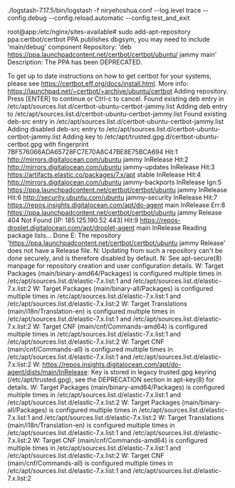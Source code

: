 ./logstash-7.17.5/bin/logstash -f niryehoshua.conf --log.level trace --config.debug --config.reload.automatic --config.test_and_exit

root@app:/etc/nginx/sites-available# sudo add-apt-repository ppa:certbot/certbot
PPA publishes dbgsym, you may need to include 'main/debug' component
Repository: 'deb https://ppa.launchpadcontent.net/certbot/certbot/ubuntu/ jammy main'
Description:
The PPA has been DEPRECATED.

To get up to date instructions on how to get certbot for your systems, please see https://certbot.eff.org/docs/install.html.
More info: https://launchpad.net/~certbot/+archive/ubuntu/certbot
Adding repository.
Press [ENTER] to continue or Ctrl-c to cancel.
Found existing deb entry in /etc/apt/sources.list.d/certbot-ubuntu-certbot-jammy.list
Adding deb entry to /etc/apt/sources.list.d/certbot-ubuntu-certbot-jammy.list
Found existing deb-src entry in /etc/apt/sources.list.d/certbot-ubuntu-certbot-jammy.list
Adding disabled deb-src entry to /etc/apt/sources.list.d/certbot-ubuntu-certbot-jammy.list
Adding key to /etc/apt/trusted.gpg.d/certbot-ubuntu-certbot.gpg with fingerprint 7BF576066ADA65728FC7E70A8C47BE8E75BCA694
Hit:1 http://mirrors.digitalocean.com/ubuntu jammy InRelease
Hit:2 http://mirrors.digitalocean.com/ubuntu jammy-updates InRelease
Hit:3 https://artifacts.elastic.co/packages/7.x/apt stable InRelease
Hit:4 http://mirrors.digitalocean.com/ubuntu jammy-backports InRelease
Ign:5 https://ppa.launchpadcontent.net/certbot/certbot/ubuntu jammy InRelease
Hit:6 http://security.ubuntu.com/ubuntu jammy-security InRelease
Hit:7 https://repos.insights.digitalocean.com/apt/do-agent main InRelease
Err:8 https://ppa.launchpadcontent.net/certbot/certbot/ubuntu jammy Release
  404  Not Found [IP: 185.125.190.52 443]
Hit:9 https://repos-droplet.digitalocean.com/apt/droplet-agent main InRelease
Reading package lists... Done
E: The repository 'https://ppa.launchpadcontent.net/certbot/certbot/ubuntu jammy Release' does not have a Release file.
N: Updating from such a repository can't be done securely, and is therefore disabled by default.
N: See apt-secure(8) manpage for repository creation and user configuration details.
W: Target Packages (main/binary-amd64/Packages) is configured multiple times in /etc/apt/sources.list.d/elastic-7.x.list:1 and /etc/apt/sources.list.d/elastic-7.x.list:2
W: Target Packages (main/binary-all/Packages) is configured multiple times in /etc/apt/sources.list.d/elastic-7.x.list:1 and /etc/apt/sources.list.d/elastic-7.x.list:2
W: Target Translations (main/i18n/Translation-en) is configured multiple times in /etc/apt/sources.list.d/elastic-7.x.list:1 and /etc/apt/sources.list.d/elastic-7.x.list:2
W: Target CNF (main/cnf/Commands-amd64) is configured multiple times in /etc/apt/sources.list.d/elastic-7.x.list:1 and /etc/apt/sources.list.d/elastic-7.x.list:2
W: Target CNF (main/cnf/Commands-all) is configured multiple times in /etc/apt/sources.list.d/elastic-7.x.list:1 and /etc/apt/sources.list.d/elastic-7.x.list:2
W: https://repos.insights.digitalocean.com/apt/do-agent/dists/main/InRelease: Key is stored in legacy trusted.gpg keyring (/etc/apt/trusted.gpg), see the DEPRECATION section in apt-key(8) for details.
W: Target Packages (main/binary-amd64/Packages) is configured multiple times in /etc/apt/sources.list.d/elastic-7.x.list:1 and /etc/apt/sources.list.d/elastic-7.x.list:2
W: Target Packages (main/binary-all/Packages) is configured multiple times in /etc/apt/sources.list.d/elastic-7.x.list:1 and /etc/apt/sources.list.d/elastic-7.x.list:2
W: Target Translations (main/i18n/Translation-en) is configured multiple times in /etc/apt/sources.list.d/elastic-7.x.list:1 and /etc/apt/sources.list.d/elastic-7.x.list:2
W: Target CNF (main/cnf/Commands-amd64) is configured multiple times in /etc/apt/sources.list.d/elastic-7.x.list:1 and /etc/apt/sources.list.d/elastic-7.x.list:2
W: Target CNF (main/cnf/Commands-all) is configured multiple times in /etc/apt/sources.list.d/elastic-7.x.list:1 and /etc/apt/sources.list.d/elastic-7.x.list:2
